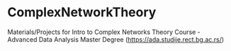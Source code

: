 # ComplexNetworkTheory
Materials/Projects for Intro to Complex Networks Theory Course - Advanced Data Analysis Master Degree (https://ada.studije.rect.bg.ac.rs/)
